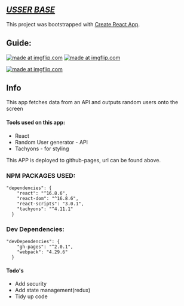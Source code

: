 
## [***USSER BASE***](https://samwijayag.github.io/User-generator/ "USER GENERATOR")

This project was bootstrapped with [Create React App](https://github.com/facebook/create-react-app).

## Guide: 

<a href="https://imgflip.com/gif/32o3ld"><img src="https://i.imgflip.com/32o3ld.gif" title="made at imgflip.com"/></a>
<a href="https://imgflip.com/gif/32o3qt"><img src="https://i.imgflip.com/32o3qt.gif" title="made at imgflip.com"/></a>

<a href="https://imgflip.com/gif/32o3wl"><img src="https://i.imgflip.com/32o3wl.gif" title="made at imgflip.com"/></a>

## Info

This app fetches data from an API and outputs random users onto the screen

#### Tools used on this app: 

* React 
* Random User generator - API
* Tachyons - for styling

This APP is deployed to github-pages, url can be found above. 

### NPM PACKAGES USED: 

	"dependencies": {
	  	"react": "^16.8.6",
	    "react-dom": "^16.8.6",
	    "react-scripts": "3.0.1",
	    "tachyons": "^4.11.1"
	  }
### Dev Dependencies: 
	"devDependencies": {
	    "gh-pages": "^2.0.1",
	    "webpack": "4.29.6"
	  }

#### Todo's 

- Add security
- Add state management(redux)
- Tidy up code 
